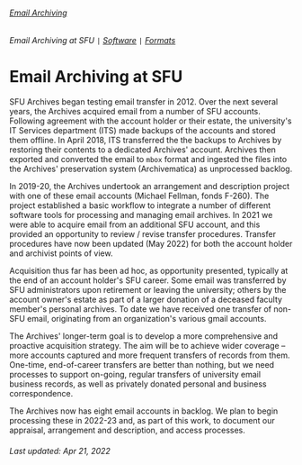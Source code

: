 ###### [Email Archiving](../README.md)
###### Email Archiving at SFU `|` [Software](software.md) `|` [Formats](formats.md)

# Email Archiving at SFU

SFU Archives began testing email transfer in 2012. Over the next several years, the Archives acquired email from a number of SFU accounts. Following agreement with the account holder or their estate, the university's IT Services department (ITS) made backups of the accounts and stored them offline. In April 2018, ITS transferred the the backups to Archives by restoring their contents to a dedicated Archives' account. Archives then exported and converted the email to `mbox` format and ingested the files into the Archives' preservation system (Archivematica) as unprocessed backlog.

In 2019-20, the Archives undertook an arrangement and description project with one of these email accounts (Michael Fellman, fonds F-260). The project established a basic workflow to integrate a number of different software tools for processing and managing email archives. In 2021 we were able to acquire email from an additional SFU account, and this provided an opportunity to review / revise transfer procedures. Transfer procedures have now been updated (May 2022) for both the account holder and archivist points of view.

Acquisition thus far has been ad hoc, as opportunity presented, typically at the end of an account holder's SFU career. Some email was transferred by SFU administrators upon retirement or leaving the university; others by the account owner's estate as part of a larger donation of a deceased faculty member's personal archives. To date we have received one transfer of non-SFU email, originating from an organization's various gmail accounts.

The Archives' longer-term goal is to develop a more comprehensive and proactive acquisition strategy. The aim will be to achieve wider coverage – more accounts captured and more frequent transfers of records from them. One-time, end-of-career transfers are better than nothing, but we need processes to support on-going, regular transfers of university email business records, as well as privately donated personal and business correspondence.

The Archives now has eight email accounts in backlog. We plan to begin processing these in 2022-23 and, as part of this work, to document our appraisal, arrangement and description, and access processes.

###### Last updated: Apr 21, 2022

